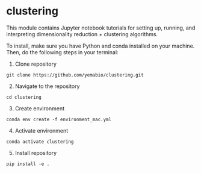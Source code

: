 # clustering

This module contains Jupyter notebook tutorials for setting up, running, and interpreting dimensionality reduction + clustering algorithms.

To install, make sure you have Python and conda installed on your machine. Then, do the following steps in your terminal:

1) Clone repository
   
```git clone https://github.com/yemabio/clustering.git```

2) Navigate to the repository
   
  ```cd clustering```

3) Create environment
   
```conda env create -f environment_mac.yml```

4) Activate environment
   
```conda activate clustering```

5) Install repository
    
```pip install -e .```
